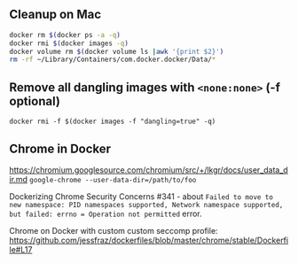 ## Cleanup on Mac

```sh
docker rm $(docker ps -a -q)
docker rmi $(docker images -q)
docker volume rm $(docker volume ls |awk '{print $2}')
rm -rf ~/Library/Containers/com.docker.docker/Data/*
```

## Remove all dangling images with `<none:none>` (-f optional)

`docker rmi -f $(docker images -f "dangling=true" -q)`

## Chrome in Docker

https://chromium.googlesource.com/chromium/src/+/lkgr/docs/user_data_dir.md
`google-chrome --user-data-dir=/path/to/foo`

Dockerizing Chrome Security Concerns #341 - about `Failed to move to new namespace: PID namespaces supported, Network namespace supported, but failed: errno = Operation not permitted` error.

Chrome on Docker with custom custom seccomp profile: https://github.com/jessfraz/dockerfiles/blob/master/chrome/stable/Dockerfile#L17
